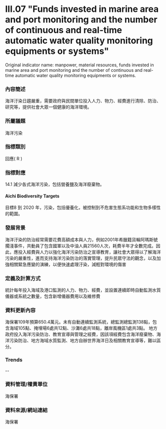 # III.07 "Funds invested in marine area and port monitoring and the number of continuous and real-time automatic water quality monitoring equipments or systems"
Original indicator name: manpower, material resources, funds invested in marine area and port monitoring and the number of continuous and real-time automatic water quality monitoring equipments or systems.

<script type="text/javascript" src="http://cdn.mathjax.org/mathjax/latest/MathJax.js?config=TeX-AMS-MML_HTMLorMML"></script>

### 內容簡述
海洋汙染日趨嚴重，需要政府與民間單位投入人力、物力、經費進行清除、防治、研究等，提供社會大眾一個健康的海洋環境。 
### 所屬議題
海洋污染
### 指標類別
回應( R )
### 指標對應
14.1 減少各式海洋污染，包括營養鹽及海洋廢棄物。
#### Aichi Biodiversity Targets
目標8 到 2020 年，污染，包括優養化，被控制到不危害生態系功能和生物多樣性的範圍。
### 發展背景
海洋汙染的防治經常需要花費高額成本與人力，例如2001年希臘籍貨輪阿瑪斯號擱淺事件，共動員了包含國軍以及中油人員21560人次，耗費半年才全數完成。因此，應投入經費與人力以強化海洋污染防治之宣導教育，讓社會大眾得以了解海洋污染的嚴重性，進而支持海洋污染防治的落實管理，提升民眾守法的觀念，以及加強相關緊急應變的演練，以便快速處理汙染，減輕對環境的傷害
### 定義及計算方式
統計每年投入海域及港口監測的人力、物力、經費，並設置連續即時自動監測水質儀器或系統之數量，包含新增儀器費用以及維修費
### 資料更新內容
海保署109年預算650.4萬元。未有自動連續監測系統，總監測總監測138點，包含海域105點、掩埋場6處共12點、沙灘6處共18點，離岸風機區1處共3點。 地方政府投入海洋污染防治、教育宣導與管理之經費，因該項經費包含海洋廢棄物、海洋污染防治、地方海域水質監測、地方自辦世界海洋日及相關教育宣導等，難以區分。
### Trends
--
### 資料管理/權責單位
海保署
### 資料來源/網站連結
海保署